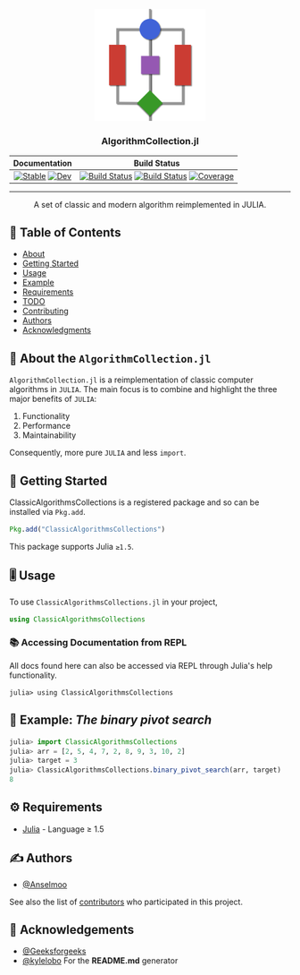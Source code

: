 <p align="center">
  <a href="" rel="noopener">
 <img width=200px height=200px src="docs/img/icon.png" alt="Project logo"></a>
</p>

<h3 align="center">AlgorithmCollection.jl</h3>

<div align="center">

| **Documentation**                                                               | **Build Status**                                                                                |
|:-------------------------------------------------------------------------------:|:-----------------------------------------------------------------------------------------------:|
|[![Stable](https://img.shields.io/badge/docs-stable-blue.svg)](https://Anselmoo.github.io/ClassicAlgorithmsCollections/stable) [![Dev](https://img.shields.io/badge/docs-dev-blue.svg)](https://Anselmoo.github.io/ClassicAlgorithmsCollections/dev)| [![Build Status](https://github.com/Anselmoo/ClassicAlgorithmsCollections/workflows/CI/badge.svg)](https://github.com/Anselmoo/ClassicAlgorithmsCollections/actions) [![Build Status](https://travis-ci.com/Anselmoo/ClassicAlgorithmsCollections.svg?branch=master)](https://travis-ci.com/Anselmoo/ClassicAlgorithmsCollections) [![Coverage](https://codecov.io/gh/Anselmoo/ClassicAlgorithmsCollections/branch/master/graph/badge.svg)](https://codecov.io/gh/Anselmoo/ClassicAlgorithmsCollections)|


</div>

---


<p align="center"> A set of classic and modern algorithm reimplemented in JULIA.
    <br> 
</p>


## 📝 Table of Contents

- [About](#about)
- [Getting Started](#getting_started)
- [Usage](#usage)
- [Example](#example)
- [Requirements](#requirements)
- [TODO](../TODO.md)
- [Contributing](CONTRIBUTING.md)
- [Authors](#authors)
- [Acknowledgments](#acknowledgement)

## 🧐 About the `AlgorithmCollection.jl` <a name = "about"></a>

`AlgorithmCollection.jl` is a reimplementation of classic computer algorithms in `JULIA`. The main focus is to combine and highlight the three major benefits of `JULIA`:
1. Functionality
2. Performance
3. Maintainability

Consequently, more pure `JULIA` and less `import`.

## 🏁 Getting Started <a name = "getting_started"></a>

ClassicAlgorithmsCollections is a registered package and so can be installed via `Pkg.add`.

```julia
Pkg.add("ClassicAlgorithmsCollections")
```

This package supports Julia `≥1.5`.

## 🎚 Usage <a name = "usage"></a>
To use ```ClassicAlgorithmsCollections.jl``` in your project,

```julia
using ClassicAlgorithmsCollections
```

### 📚 Accessing Documentation from REPL
All docs found here can also be accessed via REPL through Julia's help functionality.
```julia-repl
julia> using ClassicAlgorithmsCollections
```

## 🧪 Example: *The binary pivot search* <a name = "example"></a>
```julia
julia> import ClassicAlgorithmsCollections
julia> arr = [2, 5, 4, 7, 2, 8, 9, 3, 10, 2]
julia> target = 3
julia> ClassicAlgorithmsCollections.binary_pivot_search(arr, target)
8
```
## ⚙️ Requirements <a name = "requirements"></a>

- [Julia](https://github.com/JuliaLang/julia) - Language ≥ 1.5

## ✍️ Authors <a name = "authors"></a>

- [@Anselmoo](https://github.com/Anselmoo)

See also the list of [contributors](https://github.com/kylelobo/The-Documentation-Compendium/contributors) who participated in this project.

## 🎉 Acknowledgements <a name = "acknowledgement"></a>

- [@Geeksforgeeks](https://www.geeksforgeeks.org/top-10-algorithms-in-interview-questions/)
- [@kylelobo](https://github.com/connietran-dev/readme-generator) For the **README.md** generator
